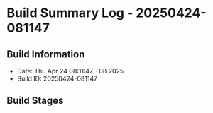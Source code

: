 # Build Summary Log - 20250424-081147

## Build Information
- Date: Thu Apr 24 08:11:47 +08 2025
- Build ID: 20250424-081147

## Build Stages

